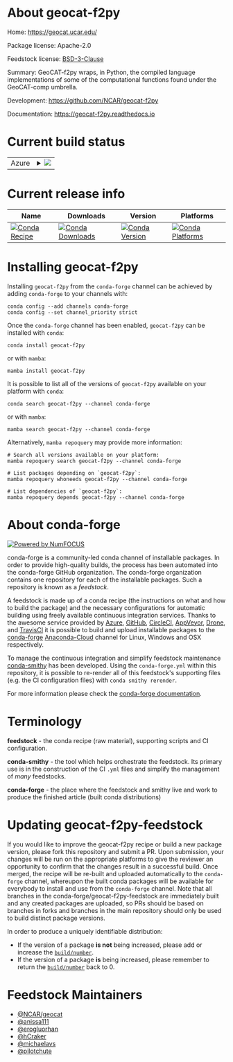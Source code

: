 About geocat-f2py
=================

Home: https://geocat.ucar.edu/

Package license: Apache-2.0

Feedstock license: [BSD-3-Clause](https://github.com/conda-forge/geocat-f2py-feedstock-fork-feedstock/blob/main/LICENSE.txt)

Summary: GeoCAT-f2py wraps, in Python, the compiled language implementations of some of the computational functions found under the GeoCAT-comp umbrella.

Development: https://github.com/NCAR/geocat-f2py

Documentation: https://geocat-f2py.readthedocs.io

Current build status
====================


<table>
    
  <tr>
    <td>Azure</td>
    <td>
      <details>
        <summary>
          <a href="https://dev.azure.com/conda-forge/feedstock-builds/_build/latest?definitionId=&branchName=main">
            <img src="https://dev.azure.com/conda-forge/feedstock-builds/_apis/build/status/geocat-f2py-feedstock-fork-feedstock?branchName=main">
          </a>
        </summary>
        <table>
          <thead><tr><th>Variant</th><th>Status</th></tr></thead>
          <tbody><tr>
              <td>linux_64_python3.10.____cpython</td>
              <td>
                <a href="https://dev.azure.com/conda-forge/feedstock-builds/_build/latest?definitionId=&branchName=main">
                  <img src="https://dev.azure.com/conda-forge/feedstock-builds/_apis/build/status/geocat-f2py-feedstock-fork-feedstock?branchName=main&jobName=linux&configuration=linux%20linux_64_python3.10.____cpython" alt="variant">
                </a>
              </td>
            </tr><tr>
              <td>linux_64_python3.8.____cpython</td>
              <td>
                <a href="https://dev.azure.com/conda-forge/feedstock-builds/_build/latest?definitionId=&branchName=main">
                  <img src="https://dev.azure.com/conda-forge/feedstock-builds/_apis/build/status/geocat-f2py-feedstock-fork-feedstock?branchName=main&jobName=linux&configuration=linux%20linux_64_python3.8.____cpython" alt="variant">
                </a>
              </td>
            </tr><tr>
              <td>linux_64_python3.9.____cpython</td>
              <td>
                <a href="https://dev.azure.com/conda-forge/feedstock-builds/_build/latest?definitionId=&branchName=main">
                  <img src="https://dev.azure.com/conda-forge/feedstock-builds/_apis/build/status/geocat-f2py-feedstock-fork-feedstock?branchName=main&jobName=linux&configuration=linux%20linux_64_python3.9.____cpython" alt="variant">
                </a>
              </td>
            </tr><tr>
              <td>osx_64_python3.10.____cpython</td>
              <td>
                <a href="https://dev.azure.com/conda-forge/feedstock-builds/_build/latest?definitionId=&branchName=main">
                  <img src="https://dev.azure.com/conda-forge/feedstock-builds/_apis/build/status/geocat-f2py-feedstock-fork-feedstock?branchName=main&jobName=osx&configuration=osx%20osx_64_python3.10.____cpython" alt="variant">
                </a>
              </td>
            </tr><tr>
              <td>osx_64_python3.8.____cpython</td>
              <td>
                <a href="https://dev.azure.com/conda-forge/feedstock-builds/_build/latest?definitionId=&branchName=main">
                  <img src="https://dev.azure.com/conda-forge/feedstock-builds/_apis/build/status/geocat-f2py-feedstock-fork-feedstock?branchName=main&jobName=osx&configuration=osx%20osx_64_python3.8.____cpython" alt="variant">
                </a>
              </td>
            </tr><tr>
              <td>osx_64_python3.9.____cpython</td>
              <td>
                <a href="https://dev.azure.com/conda-forge/feedstock-builds/_build/latest?definitionId=&branchName=main">
                  <img src="https://dev.azure.com/conda-forge/feedstock-builds/_apis/build/status/geocat-f2py-feedstock-fork-feedstock?branchName=main&jobName=osx&configuration=osx%20osx_64_python3.9.____cpython" alt="variant">
                </a>
              </td>
            </tr>
          </tbody>
        </table>
      </details>
    </td>
  </tr>
</table>

Current release info
====================

| Name | Downloads | Version | Platforms |
| --- | --- | --- | --- |
| [![Conda Recipe](https://img.shields.io/badge/recipe-geocat--f2py-green.svg)](https://anaconda.org/conda-forge/geocat-f2py) | [![Conda Downloads](https://img.shields.io/conda/dn/conda-forge/geocat-f2py.svg)](https://anaconda.org/conda-forge/geocat-f2py) | [![Conda Version](https://img.shields.io/conda/vn/conda-forge/geocat-f2py.svg)](https://anaconda.org/conda-forge/geocat-f2py) | [![Conda Platforms](https://img.shields.io/conda/pn/conda-forge/geocat-f2py.svg)](https://anaconda.org/conda-forge/geocat-f2py) |

Installing geocat-f2py
======================

Installing `geocat-f2py` from the `conda-forge` channel can be achieved by adding `conda-forge` to your channels with:

```
conda config --add channels conda-forge
conda config --set channel_priority strict
```

Once the `conda-forge` channel has been enabled, `geocat-f2py` can be installed with `conda`:

```
conda install geocat-f2py
```

or with `mamba`:

```
mamba install geocat-f2py
```

It is possible to list all of the versions of `geocat-f2py` available on your platform with `conda`:

```
conda search geocat-f2py --channel conda-forge
```

or with `mamba`:

```
mamba search geocat-f2py --channel conda-forge
```

Alternatively, `mamba repoquery` may provide more information:

```
# Search all versions available on your platform:
mamba repoquery search geocat-f2py --channel conda-forge

# List packages depending on `geocat-f2py`:
mamba repoquery whoneeds geocat-f2py --channel conda-forge

# List dependencies of `geocat-f2py`:
mamba repoquery depends geocat-f2py --channel conda-forge
```


About conda-forge
=================

[![Powered by
NumFOCUS](https://img.shields.io/badge/powered%20by-NumFOCUS-orange.svg?style=flat&colorA=E1523D&colorB=007D8A)](https://numfocus.org)

conda-forge is a community-led conda channel of installable packages.
In order to provide high-quality builds, the process has been automated into the
conda-forge GitHub organization. The conda-forge organization contains one repository
for each of the installable packages. Such a repository is known as a *feedstock*.

A feedstock is made up of a conda recipe (the instructions on what and how to build
the package) and the necessary configurations for automatic building using freely
available continuous integration services. Thanks to the awesome service provided by
[Azure](https://azure.microsoft.com/en-us/services/devops/), [GitHub](https://github.com/),
[CircleCI](https://circleci.com/), [AppVeyor](https://www.appveyor.com/),
[Drone](https://cloud.drone.io/welcome), and [TravisCI](https://travis-ci.com/)
it is possible to build and upload installable packages to the
[conda-forge](https://anaconda.org/conda-forge) [Anaconda-Cloud](https://anaconda.org/)
channel for Linux, Windows and OSX respectively.

To manage the continuous integration and simplify feedstock maintenance
[conda-smithy](https://github.com/conda-forge/conda-smithy) has been developed.
Using the ``conda-forge.yml`` within this repository, it is possible to re-render all of
this feedstock's supporting files (e.g. the CI configuration files) with ``conda smithy rerender``.

For more information please check the [conda-forge documentation](https://conda-forge.org/docs/).

Terminology
===========

**feedstock** - the conda recipe (raw material), supporting scripts and CI configuration.

**conda-smithy** - the tool which helps orchestrate the feedstock.
                   Its primary use is in the construction of the CI ``.yml`` files
                   and simplify the management of *many* feedstocks.

**conda-forge** - the place where the feedstock and smithy live and work to
                  produce the finished article (built conda distributions)


Updating geocat-f2py-feedstock
==============================

If you would like to improve the geocat-f2py recipe or build a new
package version, please fork this repository and submit a PR. Upon submission,
your changes will be run on the appropriate platforms to give the reviewer an
opportunity to confirm that the changes result in a successful build. Once
merged, the recipe will be re-built and uploaded automatically to the
`conda-forge` channel, whereupon the built conda packages will be available for
everybody to install and use from the `conda-forge` channel.
Note that all branches in the conda-forge/geocat-f2py-feedstock are
immediately built and any created packages are uploaded, so PRs should be based
on branches in forks and branches in the main repository should only be used to
build distinct package versions.

In order to produce a uniquely identifiable distribution:
 * If the version of a package **is not** being increased, please add or increase
   the [``build/number``](https://docs.conda.io/projects/conda-build/en/latest/resources/define-metadata.html#build-number-and-string).
 * If the version of a package **is** being increased, please remember to return
   the [``build/number``](https://docs.conda.io/projects/conda-build/en/latest/resources/define-metadata.html#build-number-and-string)
   back to 0.

Feedstock Maintainers
=====================

* [@NCAR/geocat](https://github.com/NCAR/geocat/)
* [@anissa111](https://github.com/anissa111/)
* [@erogluorhan](https://github.com/erogluorhan/)
* [@hCraker](https://github.com/hCraker/)
* [@michaelavs](https://github.com/michaelavs/)
* [@pilotchute](https://github.com/pilotchute/)

